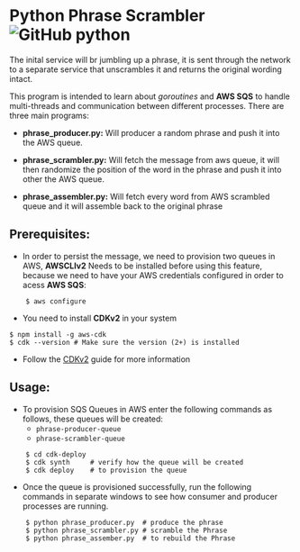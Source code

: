 # **Python Phrase Scrambler** ![GitHub python](https://img.shields.io/badge/python-v3.7-orange)


The inital service will br jumbling up a phrase, it is sent through the network to a separate service that unscrambles it and returns the original wording intact.

This program is intended to learn about *goroutines* and **AWS SQS** to handle multi-threads and communication between different processes.
There are three main programs:

- **phrase_producer.py:** Will producer a random phrase and push it into the AWS queue.

- **phrase_scrambler.py:** Will fetch the message from aws queue, it will then randomize the position of the word in the phrase and push it into other the AWS queue.

- **phrase_assembler.py:** Will fetch every word from AWS scrambled queue and it will assemble back to the original phrase

## **Prerequisites:**

- In order to persist the message, we need to provision two queues in AWS, **AWSCLIv2** Needs to be installed before using this feature, because we need to have your AWS credentials configured in order to acess **AWS SQS**:

```shell
	$ aws configure
```

- You need to install **CDKv2** in your system

```shell
$ npm install -g aws-cdk
$ cdk --version # Make sure the version (2+) is installed
```

- Follow the [CDKv2](https://docs.aws.amazon.com/cdk/v2/guide/getting_started.html) guide for more information

## **Usage:**

- To provision SQS Queues in AWS enter the following commands as follows, these queues will be created:
	* `phrase-producer-queue`
	* `phrase-scrambler-queue`
```shell
	$ cd cdk-deploy 
	$ cdk synth 	# verify how the queue will be created
	$ cdk deploy	# to provision the queue
```

- Once the queue is provisioned successfully, run the following commands in separate windows to see how consumer and producer processes are running.

```shell
	$ python phrase_producer.py  # produce the phrase
  	$ python phrase_scrambler.py # scramble the Phrase
	$ python phrase_assember.py  # to rebuild the Phrase
```

